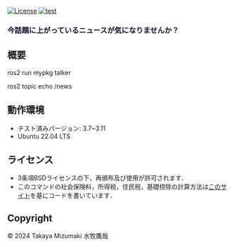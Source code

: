 
[![License](https://img.shields.io/badge/License-BSD_3--Clause-blue.svg)](https://opensource.org/licenses/BSD-3-Clause)
[![test](https://github.com/taka-bnbn/Ribosys_kadai/actions/workflows/test.yml/badge.svg)](https://github.com/taka-bnbn/Ribosys_kadai/actions/workflows/test.yml)

### <font color="##ff1493">今話題に上がっているニュースが気になりませんか？</font>

## 概要
ros2 run mypkg talker

ros2 topic echo /news


## 動作環境
- テスト済みバージョン: 3.7~3.11
- Ubuntu 22.04 LTS

## ライセンス

- 3条項BSDライセンスの下，再頒布及び使用が許可されます．
- このコマンドの社会保険料，所得税，住民税，基礎控除の計算方法は[このサイト](https://www.musashi-corporation.com/wealthhack/annual-income-net-income)を基にコードを書いています．

## Copyright
© 2024 Takaya Mizumaki 水牧鷹哉
